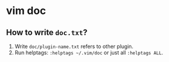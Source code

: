# vim doc

## How to write `doc.txt`?

1. Write `doc/plugin-name.txt` refers to other plugin.
2. Run helptags: `:helptags ~/.vim/doc` or just all `:helptags ALL`.
